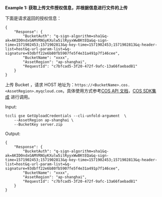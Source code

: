 **Example 1: 获取上传文件授权信息，并根据信息进行文件的上传**

下面是请求返回的授权信息：

```
{
    "Response": {
    	"BucketAuth": "q-sign-algorithm=sha1&q-ak=AKID0ndxGAMVRNGyKXulw5ilRyyxWwBKtEQa&q-sign-time=1571902453;1571902813&q-key-time=1571902453;1571902813&q-header-list=host&q-url-param-list=&q-signature=93dbff22e6b80fb5907fe5f4e31a491p7f146cee",
        "BucketName": "xxxx",
        "AssetRegion": "ap-shanghai",
        "RequestId": "c7bfcad5-3f20-472f-9afc-13a66faebad81"
    }
}
```
上传 Bucket ，请求 HOST 地址为：`https://<BucketName>.cos.<AssetRegion>.myqcloud.com`，具体使用方式参考[COS API 文档](https://cloud.tencent.com/document/product/436/7749)，[COS SDK集成](https://cloud.tencent.com/document/product/436/6474) 进行调用。

Input: 

```
tccli gse GetUploadCredentials --cli-unfold-argument  \
    --AssetRegion ap-shanghai \
    --BucketKey server.zip
```

Output: 
```
{
    "Response": {
        "BucketAuth": "q-sign-algorithm=sha1&q-ak=AKID0ndxGAMVRNGyKXulw5ilRyyxWwBKtEQa&q-sign-time=1571902453;1571902813&q-key-time=1571902453;1571902813&q-header-list=host&q-url-param-list=&q-signature=93dbff22e6b80fb5907fe5f4e31a491p7f146cee",
        "BucketName": "xxxx",
        "AssetRegion": "ap-shanghai",
        "RequestId": "c7bfcad5-3f20-472f-9afc-13a66faebad81"
    }
}
```

